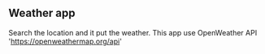 ## Weather app
Search the location and it put the weather. This app use OpenWeather API 'https://openweathermap.org/api'

